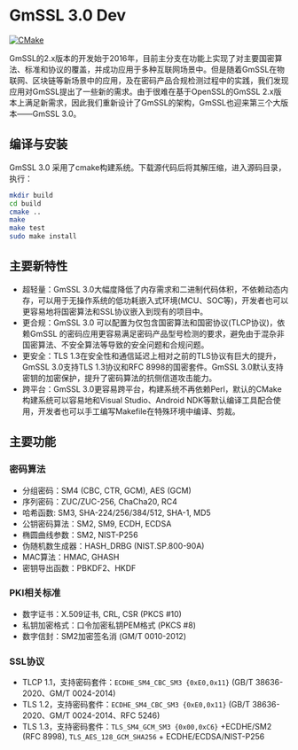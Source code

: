 # GmSSL 3.0 Dev

[![CMake](https://github.com/guanzhi/GmSSL/workflows/CMake/badge.svg)](https://github.com/guanzhi/GmSSL/actions/workflows/cmake.yml)

GmSSL的2.x版本的开发始于2016年，目前主分支在功能上实现了对主要国密算法、标准和协议的覆盖，并成功应用于多种互联网场景中。但是随着GmSSL在物联网、区块链等新场景中的应用，及在密码产品合规检测过程中的实践，我们发现应用对GmSSL提出了一些新的需求。由于很难在基于OpenSSL的GmSSL 2.x版本上满足新需求，因此我们重新设计了GmSSL的架构，GmSSL也迎来第三个大版本——GmSSL 3.0。

## 编译与安装

GmSSL 3.0 采用了cmake构建系统。下载源代码后将其解压缩，进入源码目录，执行：

```bash
mkdir build
cd build
cmake ..
make
make test
sudo make install
```

## 主要新特性

* 超轻量：GmSSL 3.0大幅度降低了内存需求和二进制代码体积，不依赖动态内存，可以用于无操作系统的低功耗嵌入式环境(MCU、SOC等)，开发者也可以更容易地将国密算法和SSL协议嵌入到现有的项目中。
* 更合规：GmSSL 3.0 可以配置为仅包含国密算法和国密协议(TLCP协议)，依赖GmSSL 的密码应用更容易满足密码产品型号检测的要求，避免由于混杂非国密算法、不安全算法等导致的安全问题和合规问题。
* 更安全：TLS 1.3在安全性和通信延迟上相对之前的TLS协议有巨大的提升，GmSSL 3.0支持TLS 1.3协议和RFC 8998的国密套件。GmSSL 3.0默认支持密钥的加密保护，提升了密码算法的抗侧信道攻击能力。
* 跨平台：GmSSL 3.0更容易跨平台，构建系统不再依赖Perl，默认的CMake构建系统可以容易地和Visual Studio、Android NDK等默认编译工具配合使用，开发者也可以手工编写Makefile在特殊环境中编译、剪裁。

## 主要功能

### 密码算法

* 分组密码：SM4 (CBC, CTR, GCM), AES (GCM)
* 序列密码：ZUC/ZUC-256, ChaCha20, RC4
* 哈希函数: SM3, SHA-224/256/384/512, SHA-1, MD5
* 公钥密码算法：SM2, SM9, ECDH, ECDSA
* 椭圆曲线参数：SM2, NIST-P256
* 伪随机数生成器：HASH_DRBG (NIST.SP.800-90A)
* MAC算法：HMAC, GHASH
* 密钥导出函数：PBKDF2、HKDF

### PKI相关标准

* 数字证书：X.509证书, CRL, CSR (PKCS #10)
* 私钥加密格式：口令加密私钥PEM格式 (PKCS #8)
* 数字信封：SM2加密签名消 (GM/T 0010-2012)

### SSL协议

* TLCP 1.1，支持密码套件：`ECDHE_SM4_CBC_SM3 {0xE0,0x11}` (GB/T 38636-2020、GM/T 0024-2014)
* TLS 1.2，支持密码套件：`ECDHE_SM4_CBC_SM3 {0xE0,0x11}` (GB/T 38636-2020、GM/T 0024-2014、RFC 5246)
* TLS 1.3，支持密码套件：`TLS_SM4_GCM_SM3 {0x00,0xC6}` +ECDHE/SM2 (RFC 8998), `TLS_AES_128_GCM_SHA256` + ECDHE/ECDSA/NIST-P256

